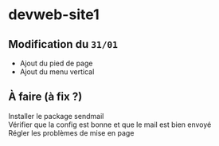# devweb-site1

## Modification du `31/01`

* Ajout du pied de page
* Ajout du menu vertical

## À faire (à fix ?)

Installer le package sendmail  
Vérifier que la config est bonne et que le mail est bien envoyé  
Régler les problèmes de mise en page  
